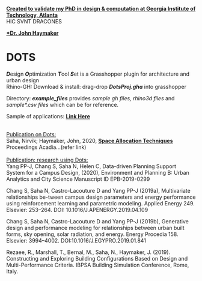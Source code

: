 <u><b>Created to validate my PhD in design & computation at Georgia Institute of Technology, Atlanta</b></u> <br/>HIC SVNT DRACONES <br/>

<a href="https://www.linkedin.com/in/john-haymaker-a225b519/"><b>*Dr. John Haymaker</b></a>
</br>
# DOTS
<b><i>D</i></b>esign <b><i>O</i></b>ptimization <b><i>T</i></b>ool <b><i>S</i></b>et is a Grasshopper plugin for architecture and urban design<br/>
Rhino-GH: Download & install: drag-drop <b><i>DotsProj.gha</i></b> into grasshopper<br/>

Directory: <b><i>example_files</i></b> provides <i>sample gh files, rhino3d files</i> and <i>sample*.csv files </i>which can be for reference.<br/>

Sample of applications: <a href="https://docs.google.com/presentation/d/1Ne_31PJb3ATaCvFkMDzsDOhXW9aYIZTcQaotayGzmdo/edit?usp=sharing"> <b> Link Here</b></a>
</br></br>

<u>Publication on Dots:</u></br>
Saha, Nirvik; Haymaker, John, 2020,
<a href="http://papers.cumincad.org/cgi-bin/works/paper/acadia20_248"><b> Space Allocation Techniques </b> </a> Proceedings Acadia...(refer link)
</br></br>
<u>Publication: research using Dots:</u></br>
Yang PP-J, Chang S, Saha N, Helen C, Data-driven Planning Support System for a Campus Design, (2020),  Environment and Planning B: Urban Analytics and City Science Manuscript ID EPB-2019-0299 </br>

Chang S, Saha N, Castro-Lacouture D and Yang PP-J (2019a), Multivariate relationships be-tween campus design parameters and energy performance using reinforcement learning and parametric modeling. Applied Energy 249. Elsevier: 253–264. DOI: 10.1016/J.APENERGY.2019.04.109</br>

Chang S, Saha N, Castro-Lacouture D and Yang PP-J (2019b), Generative design and performance modeling for relationships between urban built forms, sky opening, solar radiation, and energy. Energy Procedia 158. Elsevier: 3994–4002. DOI:10.1016/J.EGYPRO.2019.01.841</br>

Rezaee, R., Marshall, T., Bernal, M., Saha, N., Haymaker, J. (2019). Constructing and Exploring Building Configurations Based on Design and Multi-Performance Criteria. IBPSA Building Simulation Conference, Rome, Italy.</br>



